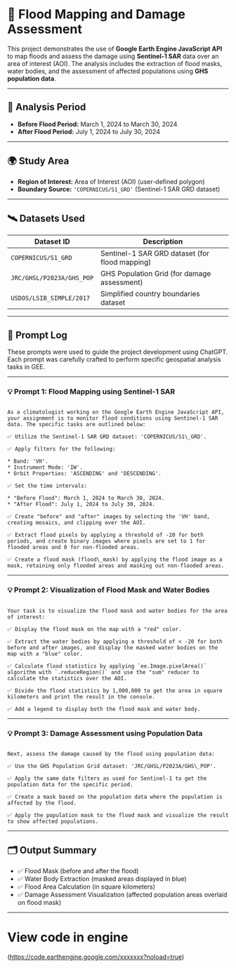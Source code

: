 # 🌊 Flood Mapping and Damage Assessment

This project demonstrates the use of **Google Earth Engine JavaScript API** to map floods and assess the damage using **Sentinel-1 SAR** data over an area of interest (AOI). The analysis includes the extraction of flood masks, water bodies, and the assessment of affected populations using **GHS population data**.

---

## 📅 Analysis Period

- **Before Flood Period:** March 1, 2024 to March 30, 2024  
- **After Flood Period:** July 1, 2024 to July 30, 2024

---

## 🌍 Study Area

- **Region of Interest:** Area of Interest (AOI) (user-defined polygon)
- **Boundary Source:** `'COPERNICUS/S1_GRD'` (Sentinel-1 SAR GRD dataset)

---

## 🛰️ Datasets Used

| Dataset ID                  | Description |
|-----------------------------|-------------|
| `COPERNICUS/S1_GRD`          | Sentinel-1 SAR GRD dataset (for flood mapping) |
| `JRC/GHSL/P2023A/GHS_POP`    | GHS Population Grid (for damage assessment) |
| `USDOS/LSIB_SIMPLE/2017`     | Simplified country boundaries dataset |

---

## 💬 Prompt Log

These prompts were used to guide the project development using ChatGPT. Each prompt was carefully crafted to perform specific geospatial analysis tasks in GEE.

---

### 💡 **Prompt 1: Flood Mapping using Sentinel-1 SAR**

```

As a climatologist working on the Google Earth Engine JavaScript API, your assignment is to monitor flood conditions using Sentinel-1 SAR data. The specific tasks are outlined below:

✅ Utilize the Sentinel-1 SAR GRD dataset: 'COPERNICUS/S1\_GRD'.

✅ Apply filters for the following:

* Band: 'VH'.
* Instrument Mode: 'IW'.
* Orbit Properties: 'ASCENDING' and 'DESCENDING'.

✅ Set the time intervals:

* "Before Flood": March 1, 2024 to March 30, 2024.
* "After Flood": July 1, 2024 to July 30, 2024.

✅ Create "before" and "after" images by selecting the 'VH' band, creating mosaics, and clipping over the AOI.

✅ Extract flood pixels by applying a threshold of -20 for both periods, and create binary images where pixels are set to 1 for flooded areas and 0 for non-flooded areas.

✅ Create a flood mask (flood\_mask) by applying the flood image as a mask, retaining only flooded areas and masking out non-flooded areas.

```

---

### 💡 **Prompt 2: Visualization of Flood Mask and Water Bodies**

```

Your task is to visualize the flood mask and water bodies for the area of interest:

✅ Display the flood mask on the map with a "red" color.

✅ Extract the water bodies by applying a threshold of < -20 for both before and after images, and display the masked water bodies on the map with a "blue" color.

✅ Calculate flood statistics by applying `ee.Image.pixelArea()` algorithm with `.reduceRegion()` and use the "sum" reducer to calculate the statistics over the AOI.

✅ Divide the flood statistics by 1,000,000 to get the area in square kilometers and print the result in the console.

✅ Add a legend to display both the flood mask and water body.

```

---

### 💡 **Prompt 3: Damage Assessment using Population Data**

```

Next, assess the damage caused by the flood using population data:

✅ Use the GHS Population Grid dataset: 'JRC/GHSL/P2023A/GHS\_POP'.

✅ Apply the same date filters as used for Sentinel-1 to get the population data for the specific period.

✅ Create a mask based on the population data where the population is affected by the flood.

✅ Apply the population mask to the flood mask and visualize the result to show affected populations.

```

---

## 🗂️ Output Summary

- ✅ Flood Mask (before and after the flood)
- ✅ Water Body Extraction (masked areas displayed in blue)
- ✅ Flood Area Calculation (in square kilometers)
- ✅ Damage Assessment Visualization (affected population areas overlaid on flood mask)

---

# View code in engine
(https://code.earthengine.google.com/xxxxxxx?noload=true)

